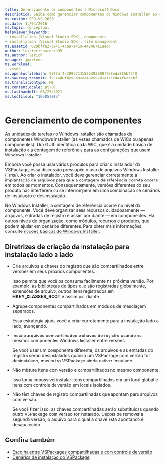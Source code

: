 ```yaml
---
title: Gerenciamento de componentes | Microsoft Docs
description: Saiba como gerenciar componentes do Windows Installer ao criar um instalador do VSPackage no Visual Studio.
ms.custom: SEO-VS-2020
ms.date: 11/04/2016
ms.topic: conceptual
helpviewer_keywords:
- installation [Visual Studio SDK], components
- installation [Visual Studio SDK], file management
ms.assetid: 029bffa2-6841-4caa-a41a-442467e1aedc
author: leslierichardson95
ms.author: lerich
manager: jmartens
ms.workload:
- vssdk
ms.openlocfilehash: 9767af4c30957111526303600f9e8eda815b42f0
ms.sourcegitcommit: f2916d8fd296b92cc402597d1d1eecda4f6cccbf
ms.translationtype: MT
ms.contentlocale: pt-BR
ms.lasthandoff: 03/25/2021
ms.locfileid: "105057085"
---
```

# <a name="component-management"></a>Gerenciamento de componentes
As unidades de tarefas no Windows Installer são chamadas de componentes Windows Installer (às vezes chamados de WICs ou apenas componentes). Um GUID identifica cada WIC, que é a unidade básica de instalação e a contagem de referência para as configurações que usam Windows Installer.

 Embora você possa usar vários produtos para criar o instalador do VSPackage, essa discussão pressupõe o uso de arquivos Windows Installer (*. msi*). Ao criar o instalador, você deve gerenciar corretamente a implantação de arquivos para que a contagem de referência correta ocorra em todos os momentos. Consequentemente, versões diferentes do seu produto não interferem ou se interrompem em uma combinação de cenários de instalação e desinstalação.

 No Windows Installer, a contagem de referência ocorre no nível do componente. Você deve organizar seus recursos cuidadosamente — arquivos, entradas de registro e assim por diante — em componentes. Há outros níveis de organização, como módulos, recursos e produtos, que podem ajudar em cenários diferentes. Para obter mais informações, consulte [noções básicas do Windows Installer](../../extensibility/internals/windows-installer-basics.md).

## <a name="guidelines-of-authoring-setup-for-side-by-side-installation"></a>Diretrizes de criação da instalação para instalação lado a lado

- Crie arquivos e chaves do registro que são compartilhados entre versões em seus próprios componentes.

     Isso permite que você os consuma facilmente na próxima versão. Por exemplo, as bibliotecas de tipos que são registradas globalmente, extensões de arquivo, outros itens registrados em **HKEY_CLASSES_ROOT** e assim por diante.

- Agrupe componentes compartilhados em módulos de mesclagem separados.

     Essa estratégia ajuda você a criar corretamente para a instalação lado a lado, avançando.

- Instale arquivos compartilhados e chaves do registro usando os mesmos componentes Windows Installer entre versões.

     Se você usar um componente diferente, os arquivos e as entradas do registro serão desinstalados quando um VSPackage com versão for desinstalado, mas outro VSPackage ainda estiver instalado.

- Não misture itens com versão e compartilhados no mesmo componente.

     Isso torna impossível instalar itens compartilhados em um local global e itens com controle de versão em locais isolados.

- Não têm chaves de registro compartilhadas que apontam para arquivos com versão.

     Se você fizer isso, as chaves compartilhadas serão substituídas quando outro VSPackage com versão for instalado. Depois de remover a segunda versão, o arquivo para o qual a chave está apontando é desaparecido.

## <a name="see-also"></a>Confira também
- [Escolha entre VSPackages compartilhadas e com controle de versão](../../extensibility/choosing-between-shared-and-versioned-vspackages.md)
- [Cenários de instalação do VSPackage](../../extensibility/internals/vspackage-setup-scenarios.md)
